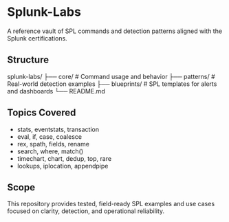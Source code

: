 # Splunk-Labs
A reference vault of SPL commands and detection patterns aligned with the Splunk certifications.

## Structure
splunk-labs/
├── core/         # Command usage and behavior
├── patterns/     # Real-world detection examples
├── blueprints/   # SPL templates for alerts and dashboards
└── README.md

## Topics Covered
- stats, eventstats, transaction
- eval, if, case, coalesce
- rex, spath, fields, rename
- search, where, match()
- timechart, chart, dedup, top, rare
- lookups, iplocation, appendpipe

## Scope
This repository provides tested, field-ready SPL examples and use cases focused on clarity, detection, and operational reliability.